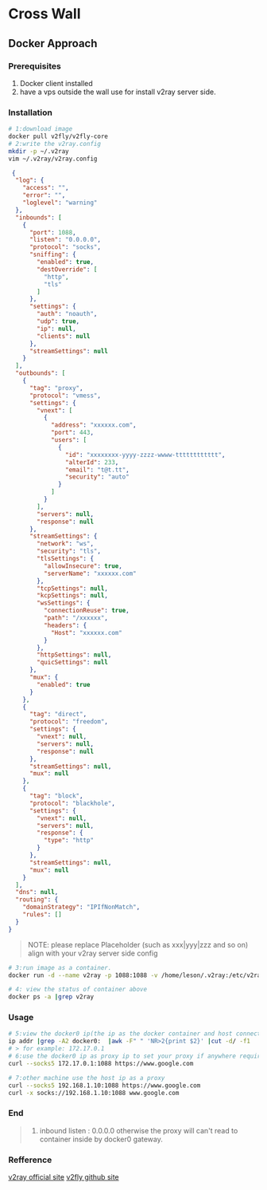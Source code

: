 # Cross Wall


## Docker Approach

### Prerequisites
1. Docker client installed
2. have a vps outside the wall use for install v2ray server side.

### Installation 
```bash
# 1:download image
docker pull v2fly/v2fly-core
# 2:write the v2ray.config
mkdir -p ~/.v2ray
vim ~/.v2ray/v2ray.config
```

```json
 {
  "log": {
    "access": "",
    "error": "",
    "loglevel": "warning"
  },
  "inbounds": [
    {
      "port": 1088,
      "listen": "0.0.0.0",
      "protocol": "socks",
      "sniffing": {
        "enabled": true,
        "destOverride": [
          "http",
          "tls"
        ]
      },
      "settings": {
        "auth": "noauth",
        "udp": true,
        "ip": null,
        "clients": null
      },
      "streamSettings": null
    }
  ],
  "outbounds": [
    {
      "tag": "proxy",
      "protocol": "vmess",
      "settings": {
        "vnext": [
          {
            "address": "xxxxxx.com",
            "port": 443,
            "users": [
              {
                "id": "xxxxxxxx-yyyy-zzzz-wwww-tttttttttttt",
                "alterId": 233,
                "email": "t@t.tt",
                "security": "auto"
              }
            ]
          }
        ],
        "servers": null,
        "response": null
      },
      "streamSettings": {
        "network": "ws",
        "security": "tls",
        "tlsSettings": {
          "allowInsecure": true,
          "serverName": "xxxxxx.com"
        },
        "tcpSettings": null,
        "kcpSettings": null,
        "wsSettings": {
          "connectionReuse": true,
          "path": "/xxxxxx",
          "headers": {
            "Host": "xxxxxx.com"
          }
        },
        "httpSettings": null,
        "quicSettings": null
      },
      "mux": {
        "enabled": true
      }
    },
    {
      "tag": "direct",
      "protocol": "freedom",
      "settings": {
        "vnext": null,
        "servers": null,
        "response": null
      },
      "streamSettings": null,
      "mux": null
    },
    {
      "tag": "block",
      "protocol": "blackhole",
      "settings": {
        "vnext": null,
        "servers": null,
        "response": {
          "type": "http"
        }
      },
      "streamSettings": null,
      "mux": null
    }
  ],
  "dns": null,
  "routing": {
    "domainStrategy": "IPIfNonMatch",
    "rules": []
  }
}
```
> NOTE: please replace Placeholder (such as xxx|yyy|zzz and so on) align with your v2ray server side config

```bash
# 3:run image as a container.
docker run -d --name v2ray -p 1088:1088 -v /home/leson/.v2ray:/etc/v2ray --restart=always v2fly/v2fly-core

# 4: view the status of container above 
docker ps -a |grep v2ray

```

### Usage
```bash
# 5:view the docker0 ip(the ip as the docker container and host connect gateway)
ip addr |grep -A2 docker0:  |awk -F" " 'NR>2{print $2}' |cut -d/ -f1
# > for example: 172.17.0.1
# 6:use the docker0 ip as proxy ip to set your proxy if anywhere required the proxy.
curl --socks5 172.17.0.1:1088 https://www.google.com

# 7:other machine use the host ip as a proxy
curl --socks5 192.168.1.10:1088 https://www.google.com
curl -x socks://192.168.1.10:1088 www.google.com
```


### End
> 1. inbound listen : 0.0.0.0 otherwise the proxy will can't read to container inside by docker0 gateway.

### Refference 
[v2ray official site](https://www.v2ray.com/)
[v2fly github site](https://github.com/v2fly)
